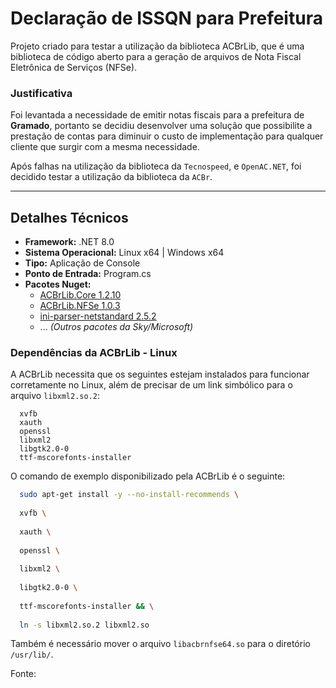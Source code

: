 # Declaração de ISSQN para Prefeitura

<secondary-label ref="referencial-técnico"/>
<secondary-label ref="backend"/>

Projeto criado para testar a utilização da biblioteca ACBrLib, que é uma biblioteca de código aberto para a geração de arquivos de Nota Fiscal Eletrônica de Serviços (NFSe).

### Justificativa

Foi levantada a necessidade de emitir notas fiscais para a prefeitura de **Gramado**, portanto se decidiu desenvolver uma solução que possibilite a prestação de contas para diminuir o custo de implementação para qualquer cliente que surgir com a mesma necessidade.

Após falhas na utilização da biblioteca da `Tecnospeed`, e `OpenAC.NET`, foi decidido testar a utilização da biblioteca da `ACBr`.

---

## Detalhes Técnicos

- **Framework:** .NET 8.0
- **Sistema Operacional:** Linux x64 | Windows x64
- **Tipo:** Aplicação de Console
- **Ponto de Entrada:** Program.cs
- **Pacotes Nuget:**
    - [ACBrLib.Core 1.2.10](https://www.nuget.org/packages/ACBrLib.Core)
    - [ACBrLib.NFSe 1.0.3](https://www.nuget.org/packages/ACBrLib.NFSe)
    - [ini-parser-netstandard 2.5.2](https://www.nuget.org/packages/ini-parser-netstandard)
    - ... _(Outros pacotes da Sky/Microsoft)_

### Dependências da ACBrLib - Linux

A ACBrLib necessita que os seguintes estejam instalados para funcionar corretamente no Linux, além de precisar de um link simbólico para o arquivo `libxml2.so.2`:

```
  xvfb
  xauth
  openssl
  libxml2
  libgtk2.0-0
  ttf-mscorefonts-installer
```

O comando de exemplo disponibilizado pela ACBrLib é o seguinte:
```bash
  sudo apt-get install -y --no-install-recommends \
  
  xvfb \
  
  xauth \
  
  openssl \    
  
  libxml2 \
  
  libgtk2.0-0 \
  
  ttf-mscorefonts-installer && \
  
  ln -s libxml2.so.2 libxml2.so
```

Também é necessário mover o arquivo `libacbrnfse64.so` para o diretório `/usr/lib/`.

Fonte: [](https://acbr.sourceforge.io/ACBrLib/ComoInstalarDistribuir.html)
